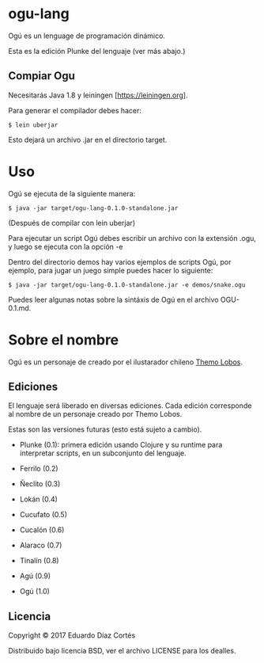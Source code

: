 # ogu-lang

Ogú es un lenguage de programación dinámico.

Esta es la edición Plunke del lenguaje (ver más abajo.)

## Compiar Ogu


Necesitarás  Java 1.8 y leiningen [https://leiningen.org].

Para generar el compilador debes hacer:

    $ lein uberjar
        
Esto dejará un archivo .jar en el directorio target.

# Uso

Ogú se ejecuta de la siguiente manera:

    $ java -jar target/ogu-lang-0.1.0-standalone.jar

(Después de compilar con lein uberjar)

Para ejecutar un script Ogú debes escribir un archivo con la extensión .ogu, y luego se ejecuta con la opción -e

Dentro del directorio demos hay varios ejemplos de scripts Ogú, por ejemplo, para jugar un juego simple puedes hacer lo siguiente:

    $ java -jar target/ogu-lang-0.1.0-standalone.jar -e demos/snake.ogu

Puedes leer algunas notas sobre la sintáxis de Ogú en el archivo OGU-0.1.md.

# Sobre el nombre

Ogú es un personaje de creado por el ilustarador chileno [Themo Lobos](https://en.wikipedia.org/wiki/Themo_Lobos).

## Ediciones

El lenguaje será liberado en diversas ediciones. Cada edición corresponde al nombre de un personaje creado por Themo Lobos.

Estas son las versiones futuras (esto está sujeto a cambio).

- Plunke (0.1): primera edición usando Clojure y su runtime para interpretar scripts, en un subconjunto del lenguaje.

- Ferrilo (0.2)

- Ñeclito (0.3)

- Lokán (0.4)

- Cucufato (0.5)

- Cucalón (0.6)

- Alaraco (0.7)

- Tinalín (0.8)

- Agú (0.9)

- Ogú (1.0)

## Licencia

Copyright © 2017 Eduardo Díaz Cortés

Distribuido bajo licencia BSD, ver el archivo LICENSE para los dealles.